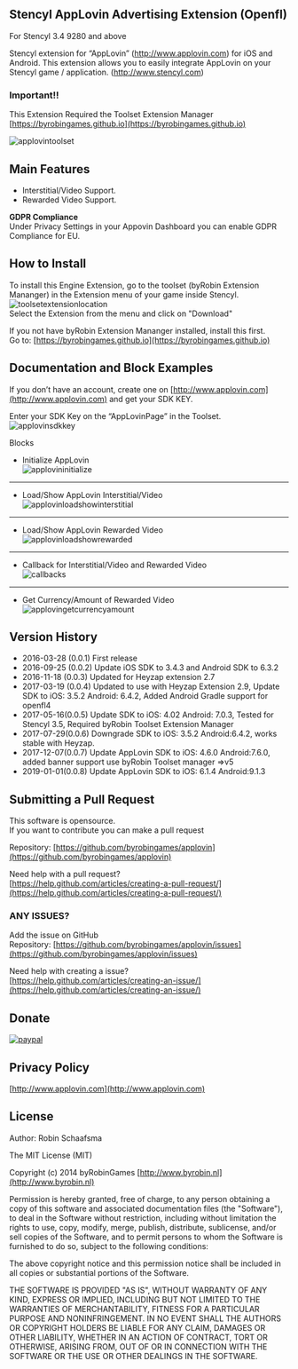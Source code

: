 ## Stencyl AppLovin Advertising Extension (Openfl)

For Stencyl 3.4 9280 and above

Stencyl extension for “AppLovin” (http://www.applovin.com) for iOS and Android. This extension allows you to easily integrate AppLovin on your Stencyl game / application. (http://www.stencyl.com)

### Important!!

This Extension Required the Toolset Extension Manager [https://byrobingames.github.io](https://byrobingames.github.io)

![applovintoolset](https://byrobingames.github.io/img/applovin/applovintoolset.png)

## Main Features

  * Interstitial/Video Support.
  * Rewarded Video Support.
  
**GDPR Compliance** <br/>
Under Privacy Settings in your Appovin Dashboard you can enable GDPR Compliance for EU.
  
## How to Install

To install this Engine Extension, go to the toolset (byRobin Extension Mananger) in the Extension menu of your game inside Stencyl.<br/>
![toolsetextensionlocation](https://byrobingames.github.io/img/toolset/toolsetextensionlocation.png)<br/>
Select the Extension from the menu and click on "Download"

If you not have byRobin Extension Mananger installed, install this first.<br/>
Go to: [https://byrobingames.github.io](https://byrobingames.github.io)

## Documentation and Block Examples

If you don’t have an account, create one on [http://www.applovin.com](http://www.applovin.com) and get your SDK KEY.

Enter your SDK Key on the “AppLovinPage” in the Toolset.<br/>
![applovinsdkkey](https://byrobingames.github.io/img/applovin/applovinsdkkey.png)

Blocks

  * Initialize AppLovin<br/>
  ![applovininitialize](https://byrobingames.github.io/img/applovin/applovininitialize.png)
  
  <hr/>
  
  * Load/Show AppLovin Interstitial/Video<br/>
  ![applovinloadshowinterstitial](https://byrobingames.github.io/img/applovin/applovinloadshowinterstitial.png)
  
  <hr/>
  
  * Load/Show AppLovin Rewarded Video<br/>
  ![applovinloadshowrewarded](https://byrobingames.github.io/img/applovin/applovinloadshowrewarded.png)
  
  <hr/>
  
  * Callback for Interstitial/Video and Rewarded Video<br/>
  ![callbacks](https://byrobingames.github.io/img/applovin/callbacks.png)
  
  <hr/>
  
  * Get Currency/Amount of Rewarded Video<br/>
   ![applovingetcurrencyamount](https://byrobingames.github.io/img/applovin/applovingetcurrencyamount.png)

## Version History

- 2016-03-28 (0.0.1) First release
- 2016-09-25 (0.0.2) Update iOS SDK to 3.4.3 and Android SDK to 6.3.2
- 2016-11-18 (0.0.3) Updated for Heyzap extension 2.7
- 2017-03-19 (0.0.4) Updated to use with Heyzap Extension 2.9, Update SDK to iOS: 3.5.2 Android: 6.4.2, Added Android Gradle support for openfl4
- 2017-05-16(0.0.5) Update SDK to iOS: 4.02 Android: 7.0.3, Tested for Stencyl 3.5, Required byRobin Toolset Extension Manager
- 2017-07-29(0.0.6) Downgrade SDK to iOS: 3.5.2 Android:6.4.2, works stable with Heyzap.
- 2017-12-07(0.0.7) Update AppLovin SDK to iOS: 4.6.0 Android:7.6.0, added banner support use byRobin Toolset manager =>v5
- 2019-01-01(0.0.8) Update AppLovin SDK to iOS: 6.1.4 Android:9.1.3

## Submitting a Pull Request

This software is opensource.<br/>
If you want to contribute you can make a pull request

Repository: [https://github.com/byrobingames/applovin](https://github.com/byrobingames/applovin)

Need help with a pull request?<br/>
[https://help.github.com/articles/creating-a-pull-request/](https://help.github.com/articles/creating-a-pull-request/)

### ANY ISSUES?

Add the issue on GitHub<br/>
Repository: [https://github.com/byrobingames/applovin/issues](https://github.com/byrobingames/applovin/issues)

Need help with creating a issue?<br/>
[https://help.github.com/articles/creating-an-issue/](https://help.github.com/articles/creating-an-issue/)

## Donate

[![paypal](https://www.paypalobjects.com/en_US/i/btn/btn_donateCC_LG.gif)](https://www.paypal.com/cgi-bin/webscr?cmd=_s-xclick&hosted_button_id=HKLGFCAGKBMFL)<br />

## Privacy Policy

[http://www.applovin.com](http://www.applovin.com)

## License

Author: Robin Schaafsma

The MIT License (MIT)

Copyright (c) 2014 byRobinGames [http://www.byrobin.nl](http://www.byrobin.nl)

Permission is hereby granted, free of charge, to any person obtaining a copy of this software and associated documentation files (the "Software"), to deal in the Software without restriction, including without limitation the rights to use, copy, modify, merge, publish, distribute, sublicense, and/or sell copies of the Software, and to permit persons to whom the Software is furnished to do so, subject to the following conditions:

The above copyright notice and this permission notice shall be included in all copies or substantial portions of the Software.

THE SOFTWARE IS PROVIDED "AS IS", WITHOUT WARRANTY OF ANY KIND, EXPRESS OR IMPLIED, INCLUDING BUT NOT LIMITED TO THE WARRANTIES OF MERCHANTABILITY, FITNESS FOR A PARTICULAR PURPOSE AND NONINFRINGEMENT. IN NO EVENT SHALL THE AUTHORS OR COPYRIGHT HOLDERS BE LIABLE FOR ANY CLAIM, DAMAGES OR OTHER LIABILITY, WHETHER IN AN ACTION OF CONTRACT, TORT OR OTHERWISE, ARISING FROM, OUT OF OR IN CONNECTION WITH THE SOFTWARE OR THE USE OR OTHER DEALINGS IN THE SOFTWARE.
